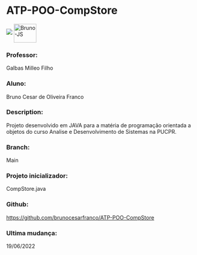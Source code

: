# ATP-POO-CompStore

<p align="left">
<img src="http://img.shields.io/static/v1?label=STATUS&message=EM%20DESENVOLVIMENTO&color=GREEN&style=for-the-badge"/>
<img align="center" alt="Bruno-JS" height="50" width="60" src="https://cdn.jsdelivr.net/gh/devicons/devicon/icons/java/java-original-wordmark.svg">
</p>

### Professor: 
Galbas Milleo Filho

### Aluno: 
Bruno Cesar de Oliveira Franco

### Description: 
Projeto desenvolvido em JAVA para a matéria de programação orientada a objetos do curso Analise e Desenvolvimento de Sistemas na PUCPR.

### Branch:
Main

### Projeto inicializador: 
CompStore.java

### Github: 
https://github.com/brunocesarfranco/ATP-POO-CompStore

### Ultima mudança: 
19/06/2022
